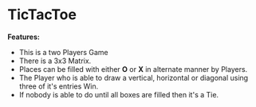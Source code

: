 # TicTacToe
**Features:**
- This is a two Players Game
- There is a 3x3 Matrix.
- Places can be filled with either **O** or **X** in alternate manner by Players.
- The Player who is able to draw a vertical, horizontal or diagonal using three of it's entries Win.
- If nobody is able to do until all boxes are filled then it's a Tie.
